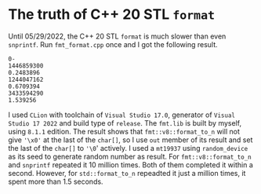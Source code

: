 # The truth of C++ 20 STL `format`

Until 05/29/2022, the C++ 20 STL `format` is much slower than even `snprintf`. Run `fmt_format.cpp` once and I got the following result.

```shell
0-
1446859300
0.2483896
1244047162
0.6709394
3433594290
1.539256
```

I used `CLion` with toolchain of `Visual Studio 17.0`, generator of `Visual Studio 17 2022` and build type of `release`. The `fmt.lib` is built by myself, using `8.1.1` edition. The result shows that `fmt::v8::format_to_n` will not give `'\x0'` at the last of the `char[]`, so I use `out` member of its result and set the last of the `char[]` to `'\0`' actively. I used a `mt19937` using `random_device` as its seed to generate random number as result. For `fmt::v8::format_to_n` and `snprintf` repeated it 10 million times. Both of them completed it within a second. However, for `std::format_to_n` repeadted it just a million times, it spent more than 1.5 seconds.
